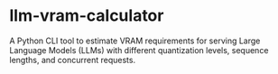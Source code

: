 # llm-vram-calculator
A Python CLI tool to estimate VRAM requirements for serving Large Language Models (LLMs) with different quantization levels, sequence lengths, and concurrent requests.
